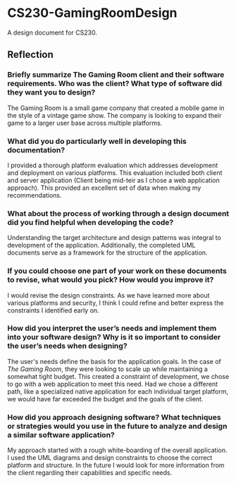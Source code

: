 # CS230-GamingRoomDesign
A design document for CS230.

## Reflection
### Briefly summarize The Gaming Room client and their software requirements. Who was the client? What type of software did they want you to design?
The Gaming Room is a small game company that created a mobile game in the style of a vintage game show. The company is looking to expand their game to a larger user base across multiple platforms. 
		
### What did you do particularly well in developing this documentation?
I provided a thorough platform evaluation which addresses development and deployment on various platforms. This evaluation included both client and server application (Client being mid-teir as I chose a web application approach). This provided an excellent set of data when making my recommendations.

### What about the process of working through a design document did you find helpful when developing the code?
Understanding the target architecture and design patterns was integral to development of the application. Additionally, the completed UML documents serve as a framework for the structure of the application.

### If you could choose one part of your work on these documents to revise, what would you pick? How would you improve it?
I would revise the design constraints. As we have learned more about various platforms and security, I think I could refine and better express the constraints I identified early on.

### How did you interpret the user’s needs and implement them into your software design? Why is it so important to consider the user’s needs when designing?
The user's needs define the basis for the application goals. In the case of *The Gaming Room*,  they were looking to scale up while maintaining a somewhat tight budget. This created a constraint of development, we chose to go with a web application to meet this need. Had we chose a different path, like a specialized native application for each individual target platform, we would have far exceeded the budget and the goals of the client. 

### How did you approach designing software? What techniques or strategies would you use in the future to analyze and design a similar software application?
My approach started with a rough white-boarding of the overall application. I used the UML diagrams and design constraints to choose the correct platform and structure. In the future I would look for more information from the client regarding their capabilities and specific needs. 
